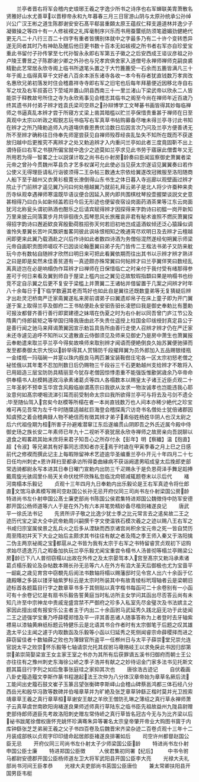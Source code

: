 <!-- { "loadSidebar": true } -->
　　兰亭者晋右将军会稽内史琅琊王羲之字逸少所书之诗序也右军蝉联美胄萧散名贤雅好山水尤善草以晋穆帝永和九年暮春三月三日宧游山阴与太原孙统承公孙绰兴公广汉王彬之道生陈郡谢安安石髙平郗昙重頥太原王蕴叔仁释支遁道林并逸少子凝徽操之等四十有一人修袚褉之礼挥毫制序兴乐而书用蚕蠒纸防须笔遒媚劲健絶代更无凡二十八行三百二十四字有重者皆搆别体就中之字最多乃有二十许个变转悉异遂无同者其时乃有神助及醒后他日更书数十百本无如袚褉之所书者右军亦自珍爱宝重此书留付子孙传掌至七代孙智永永即右军第五子徽之之后安西成王谘议彦祖之孙卢陵王曹昱之子陈郡谢少卿之外孙也与兄孝宾俱舍家入道僧号永禅师禅师克嗣良裘精勤此艺常居永欣寺阁上临书所退笔头置之于大竹簏簏受一石余而五簏皆满凡三十年于阁上临得真草千文好者八百余本浙东诸寺各收一本今有存者犹直钱数万孝宾改名惠欣兄弟初落发时住会稽嘉祥寺寺即右军之旧宅也后每年拜墓便近因移北寺自右军之坟及右军叔荟已下茔域并置山阴县西南三十一里兰渚山下梁武帝以欣永二人皆能崇于释教故号所住之寺为永欣焉事见会稽志其临书之阁至今尚在禅师年近百歳乃终其遗书并付弟子辨才姓袁氏梁司空昻之孙辩博学工文琴碁书画皆得其妙每临禅师之书逼真乱本辨才尝于所寝方丈梁上凿其暗槛以贮兰亭保惜贵重甚于禅师在日至真观中太宗以听政之暇鋭志玩书临写右军真草书帖购募备尽唯未得兰亭寻讨此书知在辨才之所乃降勅追师入内道塲供飬恩赉优洽数日后因言次乃问及兰亭方便善诱无所不至辨才确称往日侍奉先师寔尝获见自禅师殁荐经丧乱坠失不知所在既而不获遂放归越中后更推究不离辨才之处又勅追辨才入内重问兰亭如此者三度竟固靳不出上谓侍臣曰右军之书朕所偏宝就中逸少之迹莫如兰亭求见此书劳于寤寐此僧耆年又无所用若为得一智畧之士以説谋计取之尚书右仆射房龄奏曰臣闻监察御史萧翼者梁元帝之曾孙今贯魏州莘县负才艺多权谋可允此使必当见获太宗遂诏见翼翼奏曰若作公使义无得理臣请私行诣彼须得二王杂帖三数通太宗依给翼遂改冠微服至洛阳随商人船下至于越州又衣黄衫极寛长潦倒得山东书生之体日暮入寺巡廊以观壁画过辨才院止于门前辨才遥见翼乃问曰何处檀越翼乃就前礼拜云弟子是北人将少许蚕种来卖历寺纵观幸遇禅师寒温既毕语议便合因延入房内即共围棋枕琴投壶握槊谈説文史意甚相得乃曰白头如新倾盖若旧今后无形迹也便留夜宿设岗面药酒茶果等江东云岗面犹河北称瓮头谓初熟酒也酣乐之后请宾赋得辨才因探得来字韵诗曰初醖一岗开新知万里来披云同落寞步月共徘徊夜久孤琴思风长旅雁哀非君有秘术谁照不燃灰萧翼探得招字韵诗曰邂逅欵良宵殷勤荷胜招弥天何若旧初地岂成遥酒蚁倾还泛心猿躁似调谁怜失羣翼长苦叶风飘妍蚩畧同彼此讽咏恨相知之晚通宵尽欢明日及去辨才云檀越闲即更来此翼乃载酒赴之兴后作诗如此者数四诗酒为务僧俗混然遂经旬朔翼示师梁元帝自画职贡图师嗟叹不已因谈论翰墨翼曰弟子先门皆传二王楷法书弟子又防来躭玩今亦有数帖自随辨才欣然曰明日来可把此看翼依期而往出其书以示辨才辨才熟详之曰是即是矣然未佳善贫道有一真迹颇亦殊常翼曰何帖辨才曰兰亭翼佯笑曰数经乱离真迹岂在必是响榻伪作耳辨才曰禅师在日保惜临亡之时亲付于我付受有绪那得参差可于何日来看及翼到师自于屋梁上槛内出之翼见讫故駮瑕指纇曰果是响榻书也纷竞不定自示翼之后更不复安于梁槛上并萧翼二王诸帖并借留置于几案之间辨才时年八十余每日于下临学数遍其老而笃好也如此自是翼往还既数童弟等无复猜疑后辨才出赴灵汜桥南严迁家斋翼遂私来房前谓弟子曰翼遗却帛子在床上童子即为开门翼遂于案上取得兰亭及御府二王书帖便赴永安驲告驲长凌愬曰我是御史奉勅比有墨勅可报汝都督齐善行善行即窦建德之妹壻在伪夏之时为右仆射以同吾曾门庐江节公及隋黄门侍郎裴矩之等举国归降我唐由此不失贵仕遥授上柱国金印绂绶封真定县公于是善行闻之驰马来拜谒萧翼因宣示勅旨具告所由善行走使人召辨才辨才仍在严迁家未还寺遽见追呼不知所以又遣散直云侍御须见及师来见御史乃是房中萧生也萧翼报云奉勅遣来取兰亭兰亭今得矣故唤师来取别辨才闻语而便絶倒良久始苏翼便驰驿而发至都奏御太宗大悦以龄举得其人赏锦防千段擢拜翼为员外郎加入五品赐银缕瓶一金缕瓶一玛瑙碗一并寔以珠内廐良马两匹兼宝装鞍辔庄宅各一区太宗初怒老僧之袐恡俄以其年耄不忍加刑数日后仍赐物三千段谷三千石更勅越州支给辨才不敢将入已用廻造三层宝防防具精丽至今犹存老僧因惊悸患重不能强饭惟歠粥歳余乃卒帝命供奉榻书人赵模韩道政冯承素诸葛贞等四人各榻数本以赐皇太子诸王近臣贞观二十三年圣躬不预幸玉华宫含风殿临崩谓髙宗曰我欲从汝求一物汝诚孝也岂能违我心耶汝意何如髙宗哽咽流涕引耳而前受制命太宗曰我所欲得兰亭可与将去及弓剑不遗仝毕至随仙驾入宫矣今赵模等所榻在者一本尚直钱数万也人间本亦稀少絶代之珍宝难可再见吾常为左千牛时随牒适越舡巨海登会稽探禹穴访竒书名僧处士犹倍诸郡因知虞预之着会稽典録人物不絶信而有徴其辨才弟子素俗姓杨姓华阴人也汉太尉之后六代祖佺期为桓所害子孙避难潜窜江东后遂编贯山阴即吾之外氏近属今殿中侍御史玚之族长安二年素师已年九十二视听不衰犹居永欣寺禅师之故房亲向吾説聊以退食之暇畧疏其始末庶将来君子知吾心之所存付永【彭年】明【察纎】温【抱直】超【令淑】等兄弟其有好事同志须知者亦无焉于时歳在甲寅季春之月上巳之日感前代之修褉而撰此记主上每暇隙留神术艺迹逾华圣编重兰亭仆开元十年四月二十七日任均州刺史恩许拜扫至都承访所得委曲縁病不获诣阙遣男昭成皇太后挽郎吏部常选骑都尉永写本进其日奉日曜门宣勅内出防三千疋赐永于是负恩荷泽手舞足蹈捧戴周旋光骇闾里仆局天关命伏枕怀欣殊私忽临沈疴顿减辄题卷末以示后代
　　褚河南榻本乐毅记
　　贞观十三年四月九日奉勅内出乐毅论是王右军真迹令将仕郎直文馆冯承素模写赐司空赵国公长孙无忌开府仪同三司尚书左仆射梁国公房龄特进尚书左仆射申国公髙士廉吏部尚书陈国公侯君集特进郑国公魏徴侍中防军安德郡开国公杨师道等六人于是在外乃有六本并笔势精妙备尽楷则褚遂良记
　　唐武平一徐氏法书记
　　先贤所评子敬之比逸少犹士季之比元常言去之逺矣故二王之迹历代宝之梁大仝中武帝勅周兴嗣撰千字文使温铁石模次羲之之迹以赐八王右军之书咸归宗室属侯景之乱兵火之后多从湮缺而西京诸宫尚积余宝元帝之死一皆自焚历周至隋初并天下大业之始后主颇求其书往往有献之者及隋之季王师入秦又于洛阳擒二伪主两京袐阁之宝都扈从之书皆为我有太宗于右军之书特留睿赏贞观初下诏购求始尽遗逸万几之暇备加执玩兰亭乐毅尤闻宝重尝令榻书人汤普彻等榻兰亭赐梁公房龄已下八人普彻窃榻以出故在外传之及太宗晏驾本入宫至髙宗又勅冯承素诸葛贞榻乐毅论及杂帖数本赐长孙无忌等六人在外方有洎大圣天后御极也尤为宝啬平一龆齓之歳见育宫中窃覩先后阅法书数轴将榻以赐藩邸时见令宫人出六十余函于亿歳殿曝之多装以镂牙轴紫罗标云是太宗时所装其中有故青绫标玳瑁轴者云是梁朝旧迹标首各题篇目行字之数章草书多于其侧贴以真字楷书每函可二十余卷别有一小函可有十余卷记忆是有扇书乐毅告誓黄庭当时私访所主女学问其函出尽否答云尚有未知几许至中宗神龙中贵戚宠盛宫禁不严御府之珍多入私室先尽金璧次及书法嫔主之家因此擅出或有报安乐公主者主于内出二十余函驸马武延秀久践北庭无功于此徒闻二王之迹强学宝重乃呼薛稷郑愔及平一评其善恶诸人随事答称为上者登时去牙轴紫褾易以漆轴黄麻纸标题云特健乐云是北语其书合作者时有太宗御笔于后题之叹其雄逸太平公主闻之遽于内取数函及乐毅等小函以归延秀之死侧闻睿宗命薛稷择而进之薛窃留佳者十数轴薛之败也为簿録官所盗平一任栁州日与太平子薛崇堂兄崇允连官説太平之败崇怀乐毅等七轴请崇允托其叔驸马璥赂岐王以求免戾此书因归邸第崇弟崇简娶梁宣王女主家王室之书亦为其所有后获罪谪五溪书归御府而朝士王公亦往往有之豫州刺史东海徐公峤之季子浩并有献之之妙待诏金门家多法书见托斯文题其篇目行字列之如后詹事张庭珪之家抑其次也
　　唐徐浩古迹记
　　自伏羲画八卦史籀造籀文李斯作篆书程邈起法王次仲为八分体汉章帝始为章草名厥后流工能间出史籀石鼓文崔子玉篆吕望张衡碑李斯峄山会稽山碑蔡邕鸿都三体石经八分西岳光和殷华冯敦等数碑并伯喈章草并为旷絶及张芝章草钟繇正楷时莫并光卫觊索靖章草王羲之真行章草桓草谢安王献之羊欣王僧防孔琳之薄绍之真行草永禅师萧子云真草虞世南欧阳询褚遂良果师述师真行草陆东之临书臣先祖故益州九陇县尉赠吏部侍郎师道臣先考故洛阳刺史赠左常侍峤之真行草皆名冠古今无与为比齐梁以后袐书跋尾徐僧权唐怀充姚怀珍满骞朱异等署名太宗皇帝肇开帝业大购图书寳于内库钟繇张芝芝弟昶王羲之父子书四百卷及后魏晋宋齐梁杂迹二百卷贞观十三年十二月装成部帙以贞观字印印缝命起居郎臣褚遂良排署如后
　　司空许州都督赵国公臣无忌
　　开府仪同三司尚书左仆射太子少师梁国公臣龄
　　特进尚书左仆射申国公臣士廉
　　特进郑国公臣徴
　　人侯君集初同署【纪后】
　　中书令驸马都尉安德郡开国公臣杨师道左卫大将军武阳县开国公臣李大亮
　　光禄大夫礼部尚书河间王臣孝恭
　　光禄大夫吏部尚书莒国公臣唐俭
　　兼太常卿扶阳县开国男臣韦梃
